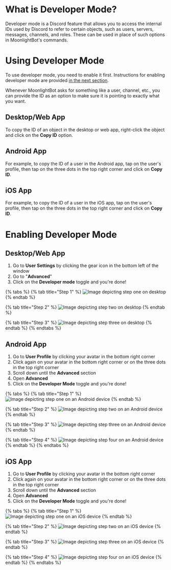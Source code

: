 # What is Developer Mode?

Developer mode is a Discord feature that allows you to access the internal IDs used by Discord to refer to certain objects, such as users, servers, messages, channels, and roles. These can be used in place of such options in MoonlightBot's commands.

# Using Developer Mode

To use developer mode, you need to enable it first. Instructions for enabling developer mode are provided [in the next section](#enabling-developer-mode).

Whenever MoonlightBot asks for something like a user, channel, etc., you can provide the ID as an option to make sure it is pointing to exactly what you want.

## Desktop/Web App

To copy the ID of an object in the desktop or web app, right-click the object and click on the **Copy ID** option.

## Android App

For example, to copy the ID of a user in the Android app, tap on the user's profile, then tap on the three dots in the top right corner and click on **Copy ID**.

## iOS App

For example, to copy the ID of a user in the iOS app, tap on the user's profile, then tap on the three dots in the top right corner and click on **Copy ID**.

# Enabling Developer Mode

## Desktop/Web App

1. Go to **User Settings** by clicking the gear icon in the bottom left of the window
2. Go to "**Advanced**"
3. Click on the **Developer mode** toggle and you're done!

{% tabs %}
{% tab title="Step 1" %}
![Image depicting step one on desktop](<../.gitbook/assets/dev-mode/desktop/step_one.png>)
{% endtab %}

{% tab title="Step 2" %}
![Image depicting step two on desktop](<../.gitbook/assets/dev-mode/desktop/step_two.png>)
{% endtab %}

{% tab title="Step 3" %}
![Image depicting step three on desktop](<../.gitbook/assets/dev-mode/desktop/step_three.png>)
{% endtab %}
{% endtabs %}

## Android App

1. Go to **User Profile** by clicking your avatar in the bottom right corner
2. Click again on your avatar in the bottom right corner or on the three dots in the top right corner
3. Scroll down until the **Advanced** section
4. Open **Advanced**
5. Click on the **Developer Mode** toggle and you're done!

{% tabs %}
{% tab title="Step 1" %}
![Image depicting step one on an Android device](<../.gitbook/assets/dev-mode/android/step_one.png>)
{% endtab %}

{% tab title="Step 2" %}
![Image depicting step two on an Android device](<../.gitbook/assets/dev-mode/android/step_two.png>)
{% endtab %}

{% tab title="Step 3" %}
![Image depicting step three on an Android device](<../.gitbook/assets/dev-mode/android/step_three.png>)
{% endtab %}

{% tab title="Step 4" %}
![Image depicting step four on an Android device](<../.gitbook/assets/dev-mode/android/step_four.png>)
{% endtab %}
{% endtabs %}

## iOS App

1. Go to **User Profile** by clicking your avatar in the bottom right corner
2. Click again on your avatar in the bottom right corner or on the three dots in the top right corner
3. Scroll down until the **Advanced** section
4. Open **Advanced**
5. Click on the **Developer Mode** toggle and you're done!

{% tabs %}
{% tab title="Step 1" %}
![Image depicting step one on an iOS device](<../.gitbook/assets/dev-mode/ios/step_one.png>)
{% endtab %}

{% tab title="Step 2" %}
![Image depicting step two on an iOS device](<../.gitbook/assets/dev-mode/ios/step_two.png>)
{% endtab %}

{% tab title="Step 3" %}
![Image depicting step three on an iOS device](<../.gitbook/assets/dev-mode/ios/step_three.png>)
{% endtab %}

{% tab title="Step 4" %}
![Image depicting step four on an iOS device](<../.gitbook/assets/dev-mode/ios/step_four.png>)
{% endtab %}
{% endtabs %}